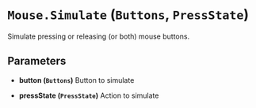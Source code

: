 # `Mouse.Simulate` (`Buttons`, `PressState`)


Simulate pressing or releasing (or both) mouse buttons.


## Parameters

* **button (`Buttons`)** 
	Button to simulate

* **pressState (`PressState`)** 
	Action to simulate



